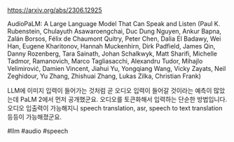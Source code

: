 https://arxiv.org/abs/2306.12925

AudioPaLM: A Large Language Model That Can Speak and Listen (Paul K. Rubenstein, Chulayuth Asawaroengchai, Duc Dung Nguyen, Ankur Bapna, Zalán Borsos, Félix de Chaumont Quitry, Peter Chen, Dalia El Badawy, Wei Han, Eugene Kharitonov, Hannah Muckenhirn, Dirk Padfield, James Qin, Danny Rozenberg, Tara Sainath, Johan Schalkwyk, Matt Sharifi, Michelle Tadmor, Ramanovich, Marco Tagliasacchi, Alexandru Tudor, Mihajlo Velimirović, Damien Vincent, Jiahui Yu, Yongqiang Wang, Vicky Zayats, Neil Zeghidour, Yu Zhang, Zhishuai Zhang, Lukas Zilka, Christian Frank)

LLM에 이미지 입력이 들어가는 것처럼 곧 오디오 입력이 들어갈 것이라는 예측이 많았는데 PaLM 2에서 먼저 공개했군요. 오디오를 토큰화해서 입력하는 단순한 방법입니다. 오디오 입출력이 가능해지니 speech translation, asr, speech to text translation 등등이 가능해졌군요.

#llm #audio #speech